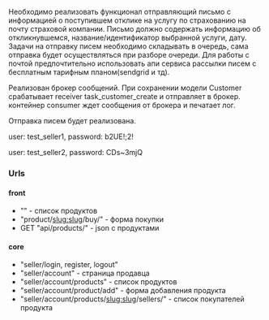 Необходимо реализовать функционал отправляющий письмо с информацией о поступившем отклике на услугу по страхованию на почту страховой компании. Письмо должно содержать информацию об откликнувшемся, название/идентификатор выбранной услуги, дату. Задачи на отправку писем необходимо складывать в очередь, сама отправка будет осуществляться при разборе очереди. Для работы с почтой предпочтительно использовать апи сервиса рассылки писем с бесплатным тарифным планом(sendgrid и тд).

Реализован брокер сообщений.
При сохранении модели Customer срабатывает receiver task_customer_create и отправляет в брокер.
контейнер consumer ждет сообщения от брокера и печатает лог.

Отправка писем будет реализована.


user: test_seller1, password: b2UE!;2!

user: test_seller2, password: CDs~3mjQ


### Urls
#### front 
* "" - список продуктов
* "product/<slug:slug>/buy/" - форма покупки
* GET "api/products/" - json с продуктами
#### core
* "seller/login, register, logout" 
* "seller/account" - страница продавца 
* "seller/account/products" - список продуктов 
* "seller/account/product/add" - форма добавления продукта 
* "seller/account/products/<slug:slug>/sellers/" - список покупателей продукта  
